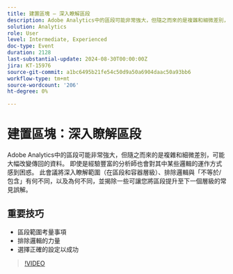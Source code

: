 ```yaml
---
title: 建置區塊 — 深入瞭解區段
description: Adobe Analytics中的區段可能非常強大，但隨之而來的是複雜和細微差別，可能大幅改變傳回的資料。 即使是經驗豐富的分析師也會對其中某些邏輯的運作方式感到困惑。 此工作階段將深入瞭解範圍（在區段和容器層級）、排除邏輯與「不等於/包含」有何不同，以及為何不同，並消除一些常見的誤解，好讓您將區段帶往下一個層級。重要學習內容包含區段範圍考量事項 — 排除邏輯的力量 — 選擇正確的設定以取得成功
solution: Analytics
role: User
level: Intermediate, Experienced
doc-type: Event
duration: 2128
last-substantial-update: 2024-08-30T00:00:00Z
jira: KT-15976
source-git-commit: a1bc6495b21fe54c50d9a50a6904daac50a93bb6
workflow-type: tm+mt
source-wordcount: '206'
ht-degree: 0%

---
```



# 建置區塊：深入瞭解區段

Adobe Analytics中的區段可能非常強大，但隨之而來的是複雜和細微差別，可能大幅改變傳回的資料。 即使是經驗豐富的分析師也會對其中某些邏輯的運作方式感到困惑。 此會議將深入瞭解範圍（在區段和容器層級）、排除邏輯與「不等於/包含」有何不同，以及為何不同，並揭除一些可讓您將區段提升至下一個層級的常見誤解。

## 重要技巧

* 區段範圍考量事項
* 排除邏輯的力量
* 選擇正確的設定以成功

>[!VIDEO](https://video.tv.adobe.com/v/3432748/?learn=on)
